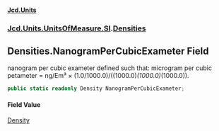 #### [Jcd.Units](index.md 'index')
### [Jcd.Units.UnitsOfMeasure.SI](Jcd.Units.UnitsOfMeasure.SI.md 'Jcd.Units.UnitsOfMeasure.SI').[Densities](Densities.md 'Jcd.Units.UnitsOfMeasure.SI.Densities')

## Densities.NanogramPerCubicExameter Field

nanogram per cubic exameter defined such that: microgram per cubic petameter = ng/Em³ × (1.0/1000.0)/((1000.0)*(1000.0)*(1000.0)).

```csharp
public static readonly Density NanogramPerCubicExameter;
```

#### Field Value
[Density](Density.md 'Jcd.Units.UnitTypes.Density')